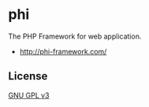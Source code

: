 # phi

The PHP Framework for web application.
 * http://phi-framework.com/

## License

[GNU GPL v3](http://www.gnu.org/licenses/)